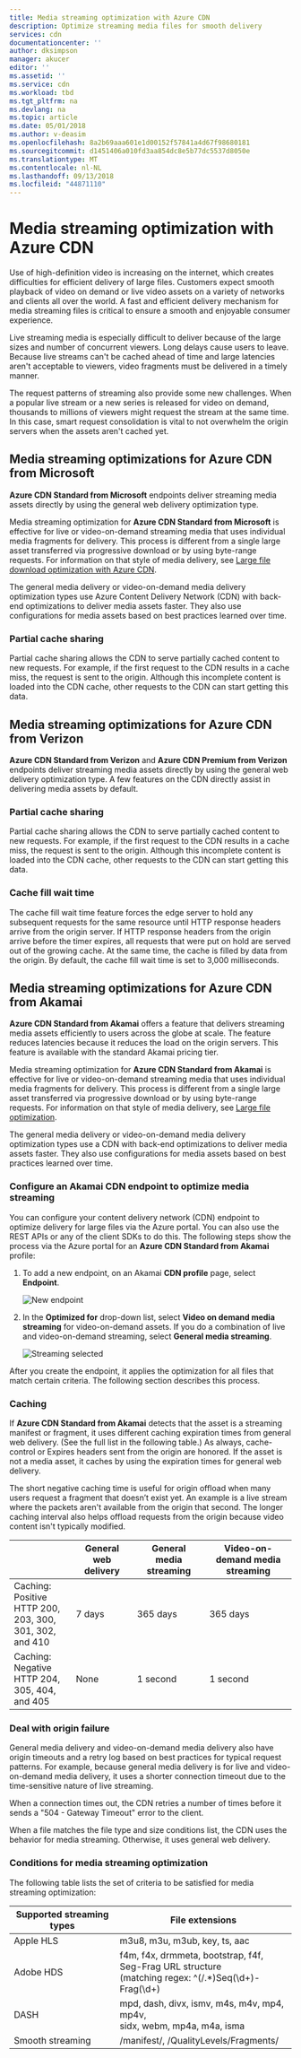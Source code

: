```yaml
---
title: Media streaming optimization with Azure CDN
description: Optimize streaming media files for smooth delivery
services: cdn
documentationcenter: ''
author: dksimpson
manager: akucer
editor: ''
ms.assetid: ''
ms.service: cdn
ms.workload: tbd
ms.tgt_pltfrm: na
ms.devlang: na
ms.topic: article
ms.date: 05/01/2018
ms.author: v-deasim
ms.openlocfilehash: 8a2b69aaa601e1d00152f57841a4d67f98680181
ms.sourcegitcommit: d1451406a010fd3aa854dc8e5b77dc5537d8050e
ms.translationtype: MT
ms.contentlocale: nl-NL
ms.lasthandoff: 09/13/2018
ms.locfileid: "44871110"
---
```

# <a name="media-streaming-optimization-with-azure-cdn"></a>Media streaming optimization with Azure CDN 
 
Use of high-definition video is increasing on the internet, which creates difficulties for efficient delivery of large files. Customers expect smooth playback of video on demand or live video assets on a variety of networks and clients all over the world. A fast and efficient delivery mechanism for media streaming files is critical to ensure a smooth and enjoyable consumer experience.  

Live streaming media is especially difficult to deliver because of the large sizes and number of concurrent viewers. Long delays cause users to leave. Because live streams can't be cached ahead of time and large latencies aren't acceptable to viewers, video fragments must be delivered in a timely manner. 

The request patterns of streaming also provide some new challenges. When a popular live stream or a new series is released for video on demand, thousands to millions of viewers might request the stream at the same time. In this case, smart request consolidation is vital to not overwhelm the origin servers when the assets aren't cached yet.
 

## <a name="media-streaming-optimizations-for-azure-cdn-from-microsoft"></a>Media streaming optimizations for Azure CDN from Microsoft

**Azure CDN Standard from Microsoft** endpoints deliver streaming media assets directly by using the general web delivery optimization type. 

Media streaming optimization for **Azure CDN Standard from Microsoft** is effective for live or video-on-demand streaming media that uses individual media fragments for delivery. This process is different from a single large asset transferred via progressive download or by using byte-range requests. For information on that style of media delivery, see [Large file download optimization with Azure CDN](cdn-large-file-optimization.md).

The general media delivery or video-on-demand media delivery optimization types use Azure Content Delivery Network (CDN) with back-end optimizations to deliver media assets faster. They also use configurations for media assets based on best practices learned over time.

### <a name="partial-cache-sharing"></a>Partial cache sharing
Partial cache sharing allows the CDN to serve partially cached content to new requests. For example, if the first request to the CDN results in a cache miss, the request is sent to the origin. Although this incomplete content is loaded into the CDN cache, other requests to the CDN can start getting this data. 


## <a name="media-streaming-optimizations-for-azure-cdn-from-verizon"></a>Media streaming optimizations for Azure CDN from Verizon

**Azure CDN Standard from Verizon** and **Azure CDN Premium from Verizon** endpoints deliver streaming media assets directly by using the general web delivery optimization type. A few features on the CDN directly assist in delivering media assets by default.

### <a name="partial-cache-sharing"></a>Partial cache sharing

Partial cache sharing allows the CDN to serve partially cached content to new requests. For example, if the first request to the CDN results in a cache miss, the request is sent to the origin. Although this incomplete content is loaded into the CDN cache, other requests to the CDN can start getting this data. 

### <a name="cache-fill-wait-time"></a>Cache fill wait time

 The cache fill wait time feature forces the edge server to hold any subsequent requests for the same resource until HTTP response headers arrive from the origin server. If HTTP response headers from the origin  arrive before the timer expires, all requests that were put on hold are served out of the growing cache. At the same time, the cache is filled by data from the origin. By default, the cache fill wait time is set to 3,000 milliseconds. 

 
## <a name="media-streaming-optimizations-for-azure-cdn-from-akamai"></a>Media streaming optimizations for Azure CDN from Akamai
 
**Azure CDN Standard from Akamai** offers a feature that delivers streaming media assets efficiently to users across the globe at scale. The feature reduces latencies because it reduces the load on the origin servers. This feature is available with the standard Akamai pricing tier. 

Media streaming optimization for **Azure CDN Standard from Akamai** is effective for live or video-on-demand streaming media that uses individual media fragments for delivery. This process is different from a single large asset transferred via progressive download or by using byte-range requests. For information on that style of media delivery, see [Large file optimization](cdn-large-file-optimization.md).

The general media delivery or video-on-demand media delivery optimization types use a CDN with back-end optimizations to deliver media assets faster. They also use configurations for media assets based on best practices learned over time.

### <a name="configure-an-akamai-cdn-endpoint-to-optimize-media-streaming"></a>Configure an Akamai CDN endpoint to optimize media streaming
 
You can configure your content delivery network (CDN) endpoint to optimize delivery for large files via the Azure portal. You can also use the REST APIs or any of the client SDKs to do this. The following steps show the process via the Azure portal for an **Azure CDN Standard from Akamai** profile:

1. To add a new endpoint, on an Akamai **CDN profile** page, select **Endpoint**.
  
    ![New endpoint](./media/cdn-media-streaming-optimization/cdn-new-akamai-endpoint.png)

2. In the **Optimized for** drop-down list, select **Video on demand media streaming** for video-on-demand assets. If you do a combination of live and video-on-demand streaming, select **General media streaming**.

    ![Streaming selected](./media/cdn-media-streaming-optimization/02_Creating.png) 
 
After you create the endpoint, it applies the optimization for all files that match certain criteria. The following section describes this process. 

### <a name="caching"></a>Caching

If **Azure CDN Standard from Akamai** detects that the asset is a streaming manifest or fragment, it uses different caching expiration times from general web delivery. (See the full list in the following table.) As always, cache-control or Expires headers sent from the origin are honored. If the asset is not a media asset, it caches by using the expiration times for general web delivery.

The short negative caching time is useful for origin offload when many users request a fragment that doesn’t exist yet. An example is a live stream where the packets aren't available from the origin that second. The longer caching interval also helps offload requests from the origin because video content isn't typically modified.
 

|   | General web delivery | General media streaming | Video-on-demand media streaming  
--- | --- | --- | ---
Caching: Positive <br> HTTP 200, 203, 300, <br> 301, 302, and 410 | 7 days |365 days | 365 days   
Caching: Negative <br> HTTP 204, 305, 404, <br> and 405 | None | 1 second | 1 second
 
### <a name="deal-with-origin-failure"></a>Deal with origin failure  

General media delivery and video-on-demand media delivery also have origin timeouts and a retry log based on best practices for typical request patterns. For example, because general media delivery is for live and video-on-demand media delivery, it uses a shorter connection timeout due to the time-sensitive nature of live streaming.

When a connection times out, the CDN retries a number of times before it sends a "504 - Gateway Timeout" error to the client. 

When a file matches the file type and size conditions list, the CDN uses the behavior for media streaming. Otherwise, it uses general web delivery.
   
### <a name="conditions-for-media-streaming-optimization"></a>Conditions for media streaming optimization 

The following table lists the set of criteria to be satisfied for media streaming optimization: 
 
Supported streaming types | File extensions  
--- | ---  
Apple HLS | m3u8, m3u, m3ub, key, ts, aac
Adobe HDS | f4m, f4x, drmmeta, bootstrap, f4f,<br>Seg-Frag URL structure <br> (matching regex: ^(/.*)Seq(\d+)-Frag(\d+)
DASH | mpd, dash, divx, ismv, m4s, m4v, mp4, mp4v, <br> sidx, webm, mp4a, m4a, isma
Smooth streaming | /manifest/, /QualityLevels/Fragments/
  
 
